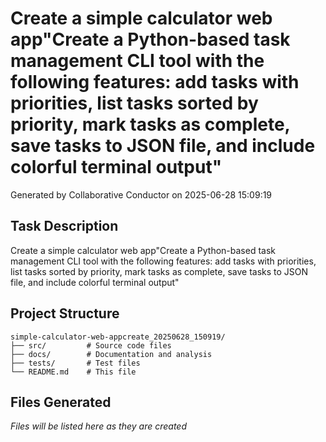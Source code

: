 # Create a simple calculator web app"Create a Python-based task management CLI tool with the    following features: add tasks with priorities, list tasks    sorted by priority, mark tasks as complete, save tasks to JSON    file, and include colorful terminal output"

Generated by Collaborative Conductor on 2025-06-28 15:09:19

## Task Description
Create a simple calculator web app"Create a Python-based task management CLI tool with the    following features: add tasks with priorities, list tasks    sorted by priority, mark tasks as complete, save tasks to JSON    file, and include colorful terminal output"

## Project Structure
```
simple-calculator-web-appcreate_20250628_150919/
├── src/         # Source code files
├── docs/        # Documentation and analysis
├── tests/       # Test files
└── README.md    # This file
```

## Files Generated
_Files will be listed here as they are created_
